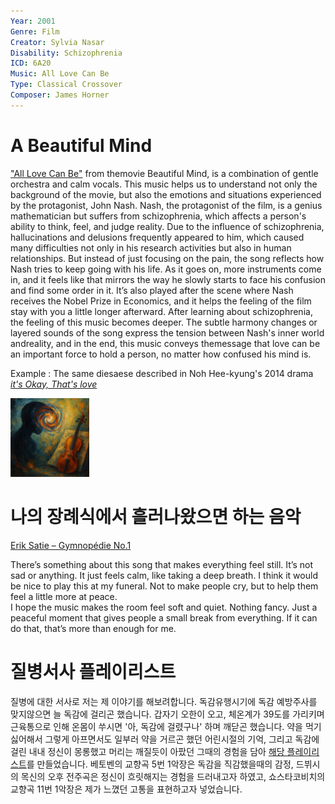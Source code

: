 ```yaml
---
Year: 2001 
Genre: Film
Creator: Sylvia Nasar
Disability: Schizophrenia
ICD: 6A20
Music: All Love Can Be
Type: Classical Crossover
Composer: James Horner
---
```


# A Beautiful Mind
["All Love Can Be"](https://youtu.be/Kajazfzb0Ow?feature=shared) from themovie Beautiful Mind, is a combination of gentle orchestra and calm vocals. This music helps us to understand not only the background of the movie, but also the emotions and situations experienced by the protagonist, John Nash.
Nash, the protagonist of the film, is a genius mathematician but suffers from schizophrenia, which affects a person's ability to think, feel, and judge reality.
Due to the influence of schizophrenia, hallucinations and delusions frequently appeared to him, which caused many difficulties not only in his research activities but also in human relationships.
But instead of just focusing on the pain, the song reflects how Nash tries to keep going with his life. As it goes on, more instruments come in, and it feels like that mirrors the way he slowly starts to face his confusion and find some order in it.
It’s also played after the scene where Nash receives the Nobel Prize in Economics, and it helps the feeling of the film stay with you a little longer afterward.
After learning about schizophrenia, the feeling of this music becomes deeper. The subtle harmony changes or layered sounds of the song express the tension between Nash's inner world andreality, and in the end, this music conveys themessage that love can be an important force to hold a person, no matter how confused his mind is.


Example : The same diesaese described in Noh Hee-kyung's 2014 drama [*it's Okay, That's love*](yoon_sooim.md)

<img src="./lee_eunbi_img.png" alt="image depicting Schizophrenia" style="width:25%;" />


# 나의 장례식에서 흘러나왔으면 하는 음악
[Erik Satie – Gymnopédie No.1](https://youtu.be/S-Xm7s9eGxU)

There’s something about this song that makes everything feel still. It’s not sad or anything. It just feels calm, like taking a deep breath. I think it would be nice to play this at my funeral. Not to make people cry, but to help them feel a little more at peace. \
I hope the music makes the room feel soft and quiet. Nothing fancy. Just a peaceful moment that gives people a small break from everything. If it can do that, that’s more than enough for me.

# 질병서사 플레이리스트
질병에 대한 서사로 저는 제 이야기를 해보려합니다. 독감유행시기에 독감 예방주사를 맞지않으면 늘 독감에 걸리곤 했습니다. 갑자기 오한이 오고, 체온계가 39도를 가리키며 근육통으로 인해 온몸이 쑤시면 '아, 독감에 걸렸구나' 하며 깨닫곤 했습니다. 약을 먹기 싫어해서 그렇게 아프면서도 일부러 약을 거르곤 했던 어린시절의 기억, 그리고 독감에 걸린 내내 정신이 몽롱했고 머리는 깨질듯이 아팠던 그때의 경험을 담아 [해당 플레이리스트](https://youtube.com/playlist?list=PLqyok87vsw8oUxPJwFp8SWFPUS4li0qhL&feature=shared)를 만들었습니다. 베토벤의 교향곡 5번 1악장은 독감을 직감했을때의 감정, 드뷔시의 목신의 오후 전주곡은 정신이 흐릿해지는 경험을 드러내고자 하였고, 쇼스타코비치의 교향곡 11번 1악장은 제가 느꼈던 고통을 표현하고자 넣었습니다.

